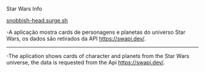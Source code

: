 Star Wars Info

[snobbish-head.surge.sh](https://snobbish-head.surge.sh/)

-A aplicação mostra cards de personagens e planetas do universo Star Wars, os dados são retirados da API https://swapi.dev/.

------------------------------------

-The aplication shows cards of character and planets from the Star Wars universe, the data is requested from the Api https://swapi.dev/.
